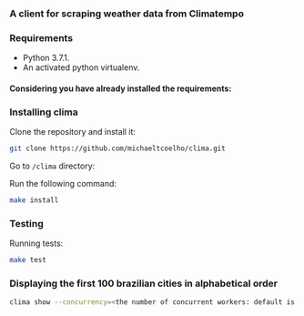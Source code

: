 ### A client for scraping weather data from Climatempo

### Requirements

* Python 3.7.1.
* An activated python virtualenv.

#### Considering you have already installed the requirements:

### Installing clima

Clone the repository and install it:

```bash
git clone https://github.com/michaeltcoelho/clima.git
```

Go to `/clima` directory:

Run the following command:

```bash
make install
```

### Testing

Running tests:

```bash
make test
```

### Displaying the first 100 brazilian cities in alphabetical order

```bash
clima show --concurrency=<the number of concurrent workers: default is 5>
```
